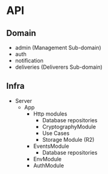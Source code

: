 # API

## Domain

-  admin (Management Sub-domain)
-  auth
-  notification
-  deliveries (Deliverers Sub-domain)

## Infra

-  Server
   -  App
      -  Http modules
         -  Database repositories
         -  CryptographyModule
         -  Use Cases
         -  Storage Module (R2)
      -  EventsModule
         -  Database repositories
      -  EnvModule
      -  AuthModule
